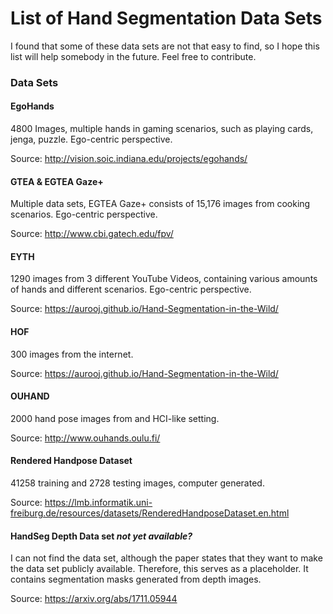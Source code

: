 # List of Hand Segmentation Data Sets
I found that some of these data sets are not that easy to find, so I hope this list will help somebody in the future. Feel free to contribute.

### Data Sets
#### EgoHands
4800 Images, multiple hands in gaming scenarios, such as playing cards, jenga, puzzle. Ego-centric perspective.

Source: http://vision.soic.indiana.edu/projects/egohands/

#### GTEA & EGTEA Gaze+
Multiple data sets, EGTEA Gaze+ consists of 15,176 images from cooking scenarios. Ego-centric perspective.

Source: http://www.cbi.gatech.edu/fpv/

#### EYTH
1290 images from 3 different YouTube Videos, containing various amounts of hands and different scenarios. Ego-centric perspective.

Source: https://aurooj.github.io/Hand-Segmentation-in-the-Wild/

#### HOF
300 images from the internet.

Source: https://aurooj.github.io/Hand-Segmentation-in-the-Wild/

#### OUHAND
2000 hand pose images from and HCI-like setting.

Source: http://www.ouhands.oulu.fi/

#### Rendered Handpose Dataset
41258 training and 2728 testing images, computer generated.

Source: https://lmb.informatik.uni-freiburg.de/resources/datasets/RenderedHandposeDataset.en.html

#### HandSeg Depth Data set *not yet available?*
I can not find the data set, although the paper states that they want to make the data set publicly available. Therefore, this serves as a placeholder. It contains segmentation masks generated from depth images.

Source: https://arxiv.org/abs/1711.05944
